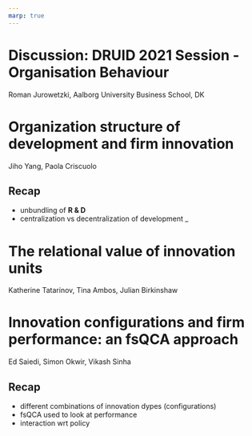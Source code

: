 ```yaml
---
marp: true
---
```


<!--
theme: gaia
class:
 - invert
headingDivider: 2 
paginate: true
-->

<!--
_class:
 - lead
 - invert
-->

# Discussion: DRUID 2021 Session - Organisation Behaviour
Roman Jurowetzki, Aalborg University Business School, DK

# Organization structure of development and firm innovation
Jiho Yang, Paola Criscuolo

## Recap

- unbundling of **R & D**
- centralization vs decentralization of development
_ 


# The relational value of innovation units
Katherine Tatarinov, Tina Ambos, Julian Birkinshaw

# Innovation configurations and firm performance: an fsQCA approach
Ed Saiedi, Simon Okwir, Vikash Sinha

## Recap

- different combinations of innovation dypes (configurations)
- fsQCA used to look at performance
- interaction wrt policy


